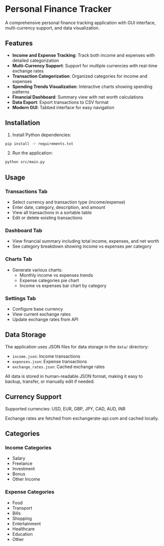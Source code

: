 # Personal Finance Tracker

A comprehensive personal finance tracking application with GUI interface, multi-currency support, and data visualization.

## Features

- **Income and Expense Tracking**: Track both income and expenses with detailed categorization
- **Multi-Currency Support**: Support for multiple currencies with real-time exchange rates
- **Transaction Categorization**: Organized categories for income and expenses
- **Spending Trends Visualization**: Interactive charts showing spending patterns
- **Financial Dashboard**: Summary view with net worth calculations
- **Data Export**: Export transactions to CSV format
- **Modern GUI**: Tabbed interface for easy navigation

## Installation

1. Install Python dependencies:
```bash
pip install -r requirements.txt
```

2. Run the application:
```bash
python src/main.py
```

## Usage

### Transactions Tab
- Select currency and transaction type (income/expense)
- Enter date, category, description, and amount
- View all transactions in a sortable table
- Edit or delete existing transactions

### Dashboard Tab
- View financial summary including total income, expenses, and net worth
- See category breakdown showing income vs expenses per category

### Charts Tab
- Generate various charts:
  - Monthly income vs expenses trends
  - Expense categories pie chart
  - Income vs expenses bar chart by category

### Settings Tab
- Configure base currency
- View current exchange rates
- Update exchange rates from API

## Data Storage

The application uses JSON files for data storage in the `data/` directory:
- `income.json`: Income transactions
- `expenses.json`: Expense transactions  
- `exchange_rates.json`: Cached exchange rates

All data is stored in human-readable JSON format, making it easy to backup, transfer, or manually edit if needed.

## Currency Support

Supported currencies: USD, EUR, GBP, JPY, CAD, AUD, INR

Exchange rates are fetched from exchangerate-api.com and cached locally.

## Categories

### Income Categories
- Salary
- Freelance
- Investment
- Bonus
- Other Income

### Expense Categories
- Food
- Transport
- Bills
- Shopping
- Entertainment
- Healthcare
- Education
- Other
